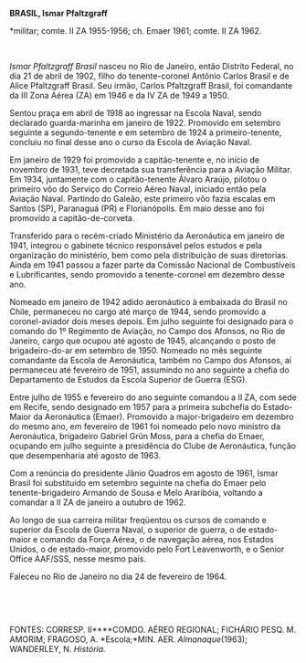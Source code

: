 **BRASIL, Ismar Pfaltzgraff**

\*militar; comte. II ZA 1955-1956; ch. Emaer 1961; comte. II ZA 1962.

 

*Ismar Pfaltzgraff Brasil* nasceu no Rio de Janeiro, então Distrito
Federal, no dia 21 de abril de 1902, filho do tenente-coronel Antônio
Carlos Brasil e de Alice Pfaltzgraff Brasil. Seu irmão, Carlos
Pfaltzgraff Brasil, foi comandante da III Zona Aérea (ZA) em 1946 e da
IV ZA de 1949 a 1950.

Sentou praça em abril de 1918 ao ingressar na Escola Naval, sendo
declarado guarda-marinha em janeiro de 1922. Promovido em setembro
seguinte a segundo-tenente e em setembro de 1924 a primeiro-tenente,
concluiu no final desse ano o curso da Escola de Aviação Naval.

Em janeiro de 1929 foi promovido a capitão-tenente e, no início de
novembro de 1931, teve decretada sua transferência para a Aviação
Militar. Em 1934, juntamente com o capitão-tenente Álvaro Araújo,
pilotou o primeiro vôo do Serviço do Correio Aéreo Naval, iniciado então
pela Aviação Naval. Partindo do Galeão, este primeiro vôo fazia escalas
em Santos (SP), Paranaguá (PR) e Florianópolis. Em maio desse ano foi
promovido a capitão-de-corveta.

Transferido para o recém-criado Ministério da Aeronáutica em janeiro de
1941, integrou o gabinete técnico responsável pelos estudos e pela
organização do ministério, bem como pela distribuição de suas
diretorias. Ainda em 1941 passou a fazer parte da Comissão Nacional de
Combustíveis e Lubrificantes, sendo promovido a tenente-coronel em
dezembro desse ano.

Nomeado em janeiro de 1942 adido aeronáutico à embaixada do Brasil no
Chile, permaneceu no cargo até março de 1944, sendo promovido a
coronel-aviador dois meses depois. Em julho seguinte foi designado para
o comando do 1º Regimento de Aviação, no Campo dos Afonsos, no Rio de
Janeiro, cargo que ocupou até agosto de 1945, alcançando o posto de
brigadeiro-do-ar em setembro de 1950. Nomeado no mês seguinte comandante
da Escola de Aeronáutica, também no Campo dos Afonsos, aí permaneceu até
fevereiro de 1951, assumindo no ano seguinte a chefia do Departamento de
Estudos da Escola Superior de Guerra (ESG).

Entre julho de 1955 e fevereiro do ano seguinte comandou a II ZA, com
sede em Recife, sendo designado em 1957 para a primeira subchefia do
Estado-Maior da Aeronáutica (Emaer). Promovido a major-brigadeiro em
dezembro do mesmo ano, em fevereiro de 1961 foi nomeado pelo novo
ministro da Aeronáutica, brigadeiro Gabriel Grün Moss, para a chefia do
Emaer, ocupando em julho seguinte a presidência do Clube de Aeronáutica,
função que desempenharia até agosto de 1963.

Com a renúncia do presidente Jânio Quadros em agosto de 1961, Ismar
Brasil foi substituído em setembro seguinte na chefia do Emaer pelo
tenente-brigadeiro Armando de Sousa e Melo Araribóia, voltando a
comandar a II ZA de janeiro a outubro de 1962.

Ao longo de sua carreira militar freqüentou os cursos de comando e
superior da Escola de Guerra Naval, o superior de guerra, o de
estado-maior e comando da Força Aérea, o de navegação aérea, nos Estados
Unidos, o de estado-maior, promovido pelo Fort Leavenworth, e o Senior
Office AAF/SSS, nesse mesmo país.

Faleceu no Rio de Janeiro no dia 24 de fevereiro de 1964.

 

 

FONTES: CORRESP. II****COMDO. AÉREO REGIONAL; FICHÁRIO PESQ. M. AMORIM;
FRAGOSO, A. *Escola;*MIN. AER. *Almanaque*(1963); WANDERLEY, N.
*História.*

 
